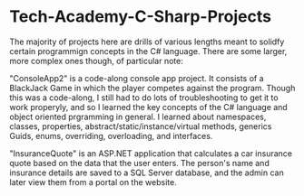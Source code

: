 # Tech-Academy-C-Sharp-Projects

The majority of projects here are drills of various lengths meant to solidfy certain programmign concepts in the C# language. There are some larger, more complex ones though, of particular note:

"ConsoleApp2" is a code-along console app project. It consists of a BlackJack Game in which the player competes against the program. Though this was a code-along, I still had to do lots of troubleshooting to get it to work properyly, and so I learned the key concepts of the C# language and object oriented prgramming in general. 
I learned about namespaces, classes, properties, abstract/static/instance/virtual methods, generics Guids, enums, overriding, overloading, and interfaces.

"InsuranceQuote" is an ASP.NET application that calculates a car insurance quote based on the data that the user enters.  The person's name and insurance details are saved to a SQL Server database, and the admin can later view them from a portal on the website.
